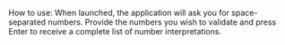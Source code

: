 How to use:
When launched, the application will ask you for space-separated numbers. Provide the numbers you wish to validate and press Enter to receive a complete list of number interpretations.
